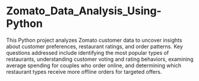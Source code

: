 # Zomato_Data_Analysis_Using-Python
This Python project analyzes Zomato customer data to uncover insights about customer preferences, restaurant ratings, and order patterns. 
Key questions addressed include identifying the most popular types of restaurants, understanding customer voting and rating behaviors, examining average spending for couples who order online, and determining which restaurant types receive more offline orders for targeted offers.
